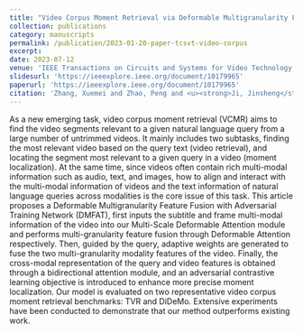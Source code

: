 ```yaml
---
title: "Video Corpus Moment Retrieval via Deformable Multigranularity Feature Fusion and Adversarial Training"
collection: publications
category: manuscripts
permalink: /publication/2023-01-20-paper-tcsvt-video-corpus
excerpt:
date: 2023-07-12
venue: 'IEEE Transactions on Circuits and Systems for Video Technology'
slidesurl: 'https://ieeexplore.ieee.org/document/10179965'
paperurl: 'https://ieeexplore.ieee.org/document/10179965'
citation: 'Zhang, Xuemei and Zhao, Peng and <u><strong>Ji, Jinsheng</strong></u> and Lu, Xiankai and Yin, Yilong, "Video Corpus Moment Retrieval via Deformable Multigranularity Feature Fusion and Adversarial Training," in IEEE Transactions on Circuits and Systems for Video Technology, vol. 34, no. 8, pp. 6686-6698, Aug. 2024, doi: 10.1109/TCSVT.2023.3294567.'
---
```

As a new emerging task, video corpus moment retrieval (VCMR) aims to find the video segments relevant to a given natural language query from a large number of untrimmed videos. It mainly includes two subtasks, finding the most relevant video based on the query text (video retrieval), and locating the segment most relevant to a given query in a video (moment localization). At the same time, since videos often contain rich multi-modal information such as audio, text, and images, how to align and interact with the multi-modal information of videos and the text information of natural language queries across modalities is the core issue of this task. This article proposes a Deformable Multigranularity Feature Fusion with Adversarial Training Network (DMFAT), first inputs the subtitle and frame multi-modal information of the video into our Multi-Scale Deformable Attention module and performs multi-granularity feature fusion through Deformable Attention respectively. Then, guided by the query, adaptive weights are generated to fuse the two multi-granularity modality features of the video. Finally, the cross-modal representation of the query and video features is obtained through a bidirectional attention module, and an adversarial contrastive learning objective is introduced to enhance more precise moment localization. Our model is evaluated on two representative video corpus moment retrieval benchmarks: TVR and DiDeMo. Extensive experiments have been conducted to demonstrate that our method outperforms existing work.
